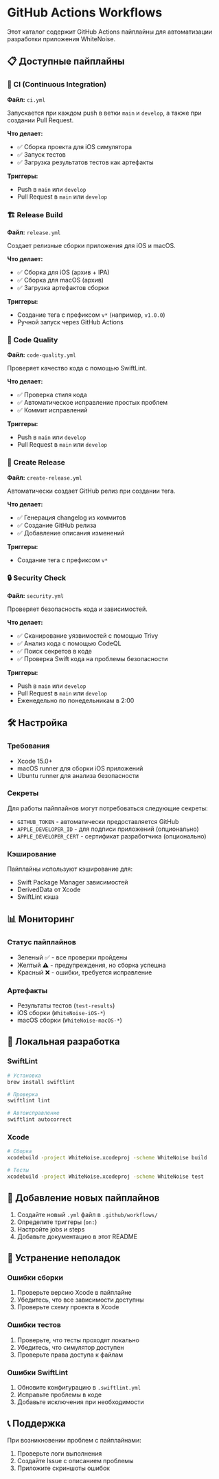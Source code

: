 # GitHub Actions Workflows

Этот каталог содержит GitHub Actions пайплайны для автоматизации разработки приложения WhiteNoise.

## 📋 Доступные пайплайны

### 🔄 CI (Continuous Integration)
**Файл:** `ci.yml`

Запускается при каждом push в ветки `main` и `develop`, а также при создании Pull Request.

**Что делает:**
- ✅ Сборка проекта для iOS симулятора
- ✅ Запуск тестов
- ✅ Загрузка результатов тестов как артефакты

**Триггеры:**
- Push в `main` или `develop`
- Pull Request в `main` или `develop`

### 🏗️ Release Build
**Файл:** `release.yml`

Создает релизные сборки приложения для iOS и macOS.

**Что делает:**
- ✅ Сборка для iOS (архив + IPA)
- ✅ Сборка для macOS (архив)
- ✅ Загрузка артефактов сборки

**Триггеры:**
- Создание тега с префиксом `v*` (например, `v1.0.0`)
- Ручной запуск через GitHub Actions

### 🎯 Code Quality
**Файл:** `code-quality.yml`

Проверяет качество кода с помощью SwiftLint.

**Что делает:**
- ✅ Проверка стиля кода
- ✅ Автоматическое исправление простых проблем
- ✅ Коммит исправлений

**Триггеры:**
- Push в `main` или `develop`
- Pull Request в `main` или `develop`

### 🚀 Create Release
**Файл:** `create-release.yml`

Автоматически создает GitHub релиз при создании тега.

**Что делает:**
- ✅ Генерация changelog из коммитов
- ✅ Создание GitHub релиза
- ✅ Добавление описания изменений

**Триггеры:**
- Создание тега с префиксом `v*`

### 🔒 Security Check
**Файл:** `security.yml`

Проверяет безопасность кода и зависимостей.

**Что делает:**
- ✅ Сканирование уязвимостей с помощью Trivy
- ✅ Анализ кода с помощью CodeQL
- ✅ Поиск секретов в коде
- ✅ Проверка Swift кода на проблемы безопасности

**Триггеры:**
- Push в `main` или `develop`
- Pull Request в `main` или `develop`
- Еженедельно по понедельникам в 2:00

## 🛠️ Настройка

### Требования
- Xcode 15.0+
- macOS runner для сборки iOS приложений
- Ubuntu runner для анализа безопасности

### Секреты
Для работы пайплайнов могут потребоваться следующие секреты:

- `GITHUB_TOKEN` - автоматически предоставляется GitHub
- `APPLE_DEVELOPER_ID` - для подписи приложений (опционально)
- `APPLE_DEVELOPER_CERT` - сертификат разработчика (опционально)

### Кэширование
Пайплайны используют кэширование для:
- Swift Package Manager зависимостей
- DerivedData от Xcode
- SwiftLint кэша

## 📊 Мониторинг

### Статус пайплайнов
- Зеленый ✅ - все проверки пройдены
- Желтый ⚠️ - предупреждения, но сборка успешна
- Красный ❌ - ошибки, требуется исправление

### Артефакты
- Результаты тестов (`test-results`)
- iOS сборки (`WhiteNoise-iOS-*`)
- macOS сборки (`WhiteNoise-macOS-*`)

## 🔧 Локальная разработка

### SwiftLint
```bash
# Установка
brew install swiftlint

# Проверка
swiftlint lint

# Автоисправление
swiftlint autocorrect
```

### Xcode
```bash
# Сборка
xcodebuild -project WhiteNoise.xcodeproj -scheme WhiteNoise build

# Тесты
xcodebuild -project WhiteNoise.xcodeproj -scheme WhiteNoise test
```

## 📝 Добавление новых пайплайнов

1. Создайте новый `.yml` файл в `.github/workflows/`
2. Определите триггеры (`on:`)
3. Настройте jobs и steps
4. Добавьте документацию в этот README

## 🐛 Устранение неполадок

### Ошибки сборки
1. Проверьте версию Xcode в пайплайне
2. Убедитесь, что все зависимости доступны
3. Проверьте схему проекта в Xcode

### Ошибки тестов
1. Проверьте, что тесты проходят локально
2. Убедитесь, что симулятор доступен
3. Проверьте права доступа к файлам

### Ошибки SwiftLint
1. Обновите конфигурацию в `.swiftlint.yml`
2. Исправьте проблемы в коде
3. Добавьте исключения при необходимости

## 📞 Поддержка

При возникновении проблем с пайплайнами:
1. Проверьте логи выполнения
2. Создайте Issue с описанием проблемы
3. Приложите скриншоты ошибок